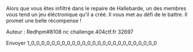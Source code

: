 Alors que vous êtes infiltré dans le repaire de Hallebarde, un des membres vous tend un jeu éléctronique qu'il a créé. Il vous met au défi de le battre.
Il promet une belle récompense !

Auteur : Redhpm#8108
nc challenge.404ctf.fr 32697 

Envoyer 1_0_0_0_0_0_0_0_0_0_0_0_0_0_0_0_0_0_0_0_0_0_0_0_0_0
